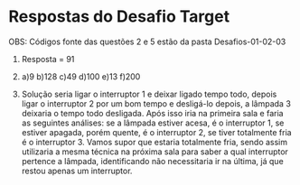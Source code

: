 # Respostas do Desafio Target

OBS: Códigos fonte das questões 2 e 5 estão da pasta Desafios-01-02-03

1) Resposta = 91

3)  a)9 
    b)128 
    c)49 
    d)100 
    e)13 
    f)200

4) Solução seria ligar o interruptor 1 e deixar ligado tempo todo, depois ligar o interruptor 2 por um bom tempo e desligá-lo depois, a lâmpada 3 deixaria o tempo todo desligada. Após isso iria na primeira sala e faria as seguintes análises: se a lâmpada estiver acesa, é o interruptor 1, se estiver apagada, porém quente, é o interruptor 2, se tiver totalmente fria é o interruptor 3. Vamos supor que estaria totalmente fria, sendo assim utilizaria a mesma técnica na próxima sala para saber a qual interruptor pertence a lâmpada, identificando não necessitaria ir na última, já que restou apenas um interruptor.
